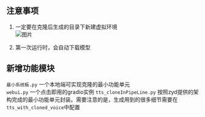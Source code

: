 ## 注意事项
1. 一定要在克隆后生成的目录下新建虚拟环境</br>
   ![图片](https://github.com/user-attachments/assets/afd96f05-e3b5-42e0-8d62-b3d6ae310d70)

2. 第一次运行时，会自动下载模型</br>

## 新增功能模块
  `最小系统板.py` 一个本地端可实现克隆的最小功能单元</br>
  `webui.py` 一个点击即用的gradio实例
  `tts_cloneInPipeLine.py` 按照zyd提供的架构完成的最小功能单元封装。需要注意的是，生成用到的很多细节需要在`tts_with_cloned_voice`中配置
